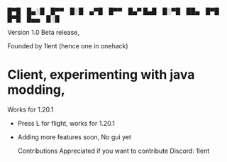 
█▀█ █▄░█ █▀▀ █░█ ▄▀█ █▀▀ █▄▀
█▄█ █░▀█ ██▄ █▀█ █▀█ █▄▄ █░█



Version 1.0 Beta release,

Founded by 1lent (hence one in onehack)

# Client, experimenting with java modding,
Works for 1.20.1


- Press L for flight, works for 1.20.1
- Adding more features soon, No gui yet





  Contributions Appreciated if you want to contribute
  Discord: 1lent
